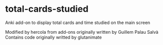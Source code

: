 # total-cards-studied
Anki add-on to display total cards and time studied on the main screen

Modified by hercola from add-ons originally written by Guillem Palau Salvà
Contains code originally writted by glutanimate
